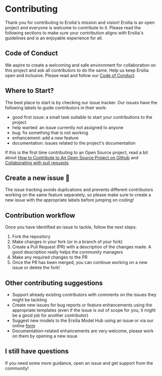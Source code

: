 # Contributing
Thank you for contributing to Ersilia's mission and vision!
Ersilia is an open project and everyone is welcome to contribute to it. Please read the following sections to make sure your contribution aligns with Ersilia's guidelines and is an enjoyable experience for all.

## Code of Conduct
We aspire to create a welcoming and safe environment for collaboration on this project and ask all contributors to do the same. Help us keep Ersilia open and inclusive. Please read and follow our [Code of Conduct](https://github.com/ersilia-os/ersilia/blob/master/CODE_OF_CONDUCT.md).

## Where to Start?
The best place to start is by checking our issue tracker. Our issues have the following labels to guide contributors in their work:
* good first issue: a small task suitable to start your contributions to the project
* help wanted: an issue currently not assigned to anyone
* bug: fix something that is not working
* enhancement: add a new feature
* documentation: issues related to the project's documentation

If this is the first time contributing to an Open Source project, read a bit about [How to Contribute to An Open Source Project on Github](https://app.egghead.io/playlists/how-to-contribute-to-an-open-source-project-on-github) and [Collaborating with pull requests](https://docs.github.com/en/pull-requests/collaborating-with-pull-requests)
 
## Create a new issue 🚀

The issue tracking avoids duplications and prevents different contributors working on the same feature separately, so please make sure to create a new issue with the appropriate labels before jumping on coding!

## Contribution workflow
Once you have identified an issue to tackle, follow the next steps:
1. Fork the repository
2. Make changes in your fork (or in a branch of your fork)
3. Create a Pull Request (PR) with a description of the changes made. A good description really helps the community managers
4. Make any required changes to the PR
5. Once the PR has been merged, you can continue working on a new issue or delete the fork!

## Other contributing suggestions
* Support already existing contributors with comments on the issues they might be tackling
* Create new issues for bug reports or feature enhancements using the appropriate templates (even if the issue is out of scope for you, it might be a good job for another contributor)
* Suggest new models to the Ersilia Model Hub using an issue or via our online [form](https://ersilia.io/request-model)
* Documentation-related enhancements are very welcome, please work on them by opening a new issue

## I still have questions
If you need some more guidance, open an issue and get support from the community!
